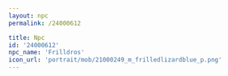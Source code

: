 ```yaml
---
layout: npc
permalink: /24000612

title: Npc
id: '24000612'
npc_name: 'Frilldros'
icon_url: 'portrait/mob/21000249_m_frilledlizardblue_p.png'
---
```

